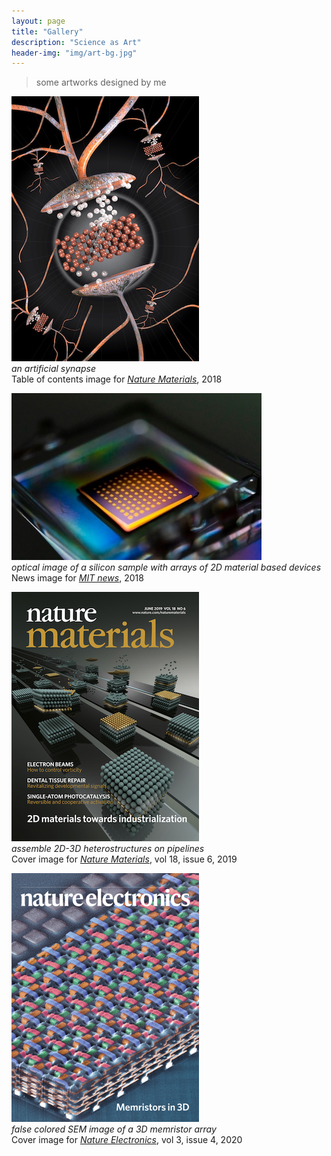```yaml
---
layout: page
title: "Gallery"
description: "Science as Art"
header-img: "img/art-bg.jpg"
---
```


> some artworks designed by me

![Nature Materials TOC 2018](img/natmat-epiram.jpg)  
*an artificial synapse*  
Table of contents image for [*Nature Materials*](https://www.nature.com/articles/s41563-017-0001-5), 2018  

![MIT News Image 2018](img/MIT-news-split.jpg)  
*optical image of a silicon sample with arrays of 2D material based devices*  
News image for [*MIT news*](http://news.mit.edu/2018/researchers-quickly-harvest-single-atom-materials-1011), 2018  

![Nature Materials Cover 2019](img/natmat-2dcover-2019.png)  
*assemble 2D-3D heterostructures on pipelines*  
Cover image for [*Nature Materials*](https://www.nature.com/nmat/volumes/18/issues/6), vol 18, issue 6, 2019   

![Nature Electronics Cover 2020](img/ne-3dcnn-2020.png)  
*false colored SEM image of a 3D memristor array*  
Cover image for [*Nature Electronics*](https://www.nature.com/natelectron/volumes/3/issues/4), vol 3, issue 4, 2020

